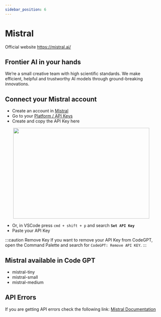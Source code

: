 ```yaml
---
sidebar_position: 6
---
```


# Mistral
Official website https://mistral.ai/

## Frontier AI in your hands
We’re a small creative team with high scientific standards. We make efficient, helpful and trustworthy AI models through ground-breaking innovations.

## Connect your Mistral account
- Create an account in [Mistral](https://auth.mistral.ai/ui/login)
- Go to your [Platform / API Keys](https://console.mistral.ai/users/api-keys/)
- Create and copy the API Key here
<p align="center">
      <img width="450" height="300" src="https://github.com/davila7/code-gpt-docs/assets/37567214/bd736fe1-f302-4a2d-a308-3b1ef9dec728" />
</p>
 
- Or, in VSCode press ```cmd + shift + p``` and search **`Set API Key`**
- Paste your API Key

:::caution Remove Key
If you want to remove your API Key from CodeGPT, open the Command Palette and search for `CodeGPT: Remove API KEY`.
:::

## Mistral available in Code GPT
- mistral-tiny
- mistral-small
- mistral-medium

## API Errors
If you are getting API errors check the following link: [Mistral Documentation](https://docs.mistral.ai/)

